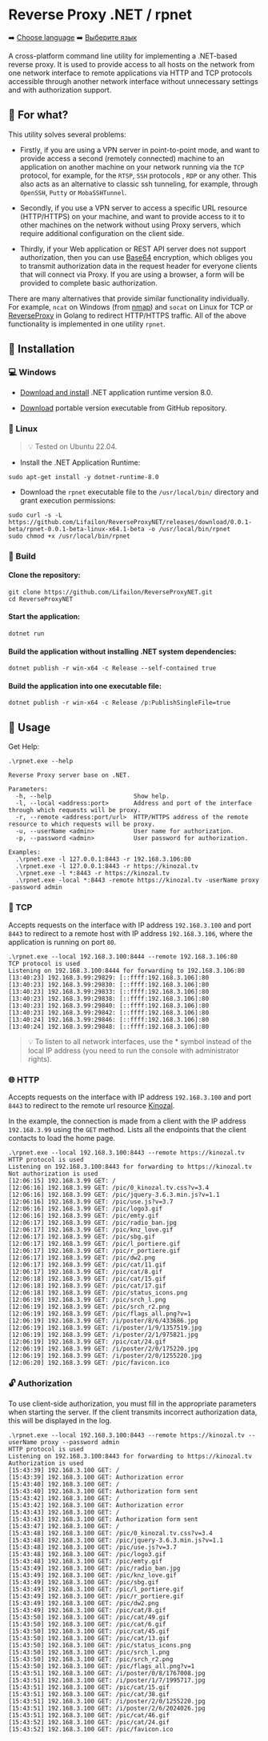 # Reverse Proxy .NET / rpnet

➡️ [Choose language](https://github.com/Lifailon/ReverseProxyNET/blob/rsa/README.md) ➡️‍ [Выберите язык](https://github.com/Lifailon/ReverseProxyNET/blob/rsa/README_RU.md)

A cross-platform command line utility for implementing a .NET-based reverse proxy. It is used to provide access to all hosts on the network from one network interface to remote applications via HTTP and TCP protocols accessible through another network interface without unnecessary settings and with authorization support.

## 💁 For what?

This utility solves several problems:

- Firstly, if you are using a VPN server in point-to-point mode, and want to provide access a second (remotely connected) machine to an application on another machine on your network running via the `TCP` protocol, for example, for the `RTSP`, `SSH` protocols , `RDP` or any other. This also acts as an alternative to classic ssh tunneling, for example, through `OpenSSH`, `Putty` or `MobaSSHTunnel`.

- Secondly, if you use a VPN server to access a specific URL resource (HTTP/HTTPS) on your machine, and want to provide access to it to other machines on the network without using Proxy servers, which require additional configuration on the client side.

- Thirdly, if your Web application or REST API server does not support authorization, then you can use [Base64](https://en.wikipedia.org/wiki/Base64) encryption, which obliges you to transmit authorization data in the request header for everyone clients that will connect via Proxy. If you are using a browser, a form will be provided to complete basic authorization.

There are many alternatives that provide similar functionality individually. For example, `ncat` on Windows (from [nmap](https://github.com/nmap/nmap)) and `socat` on Linux for TCP or [ReverseProxy](https://github.com/ilanyu/ReverseProxy) in Golang to redirect HTTP/HTTPS traffic. All of the above functionality is implemented in one utility `rpnet`.

## 🚀 Installation

### 💻 Windows

- [Download and install](https://dotnet.microsoft.com/en-us/download/dotnet/8.0/runtime) .NET application runtime version 8.0.

- [Download](https://github.com/Lifailon/ReverseProxyNET/releases/latest) portable version executable from GitHub repository.

### 🐧 Linux

> 💡 Tested on Ubuntu 22.04.

- Install the .NET Application Runtime:

```shell
sudo apt-get install -y dotnet-runtime-8.0
```

- Download the `rpnet` executable file to the `/usr/local/bin/` directory and grant execution permissions:

```shell
sudo curl -s -L https://github.com/Lifailon/ReverseProxyNET/releases/download/0.0.1-beta/rpnet-0.0.1-beta-linux-x64.1-beta -o /usr/local/bin/rpnet
sudo chmod +x /usr/local/bin/rpnet
```

### 🔨 Build

#### Clone the repository:

```
git clone https://github.com/Lifailon/ReverseProxyNET.git
cd ReverseProxyNET
```
#### Start the application:

```
dotnet run
```

#### Build the application without installing .NET system dependencies:

```
dotnet publish -r win-x64 -c Release --self-contained true
```

#### Build the application into one executable file:

```
dotnet publish -r win-x64 -c Release /p:PublishSingleFile=true
```

## 📑 Usage

Get Help:

```shell
.\rpnet.exe --help

Reverse Proxy server base on .NET.

Parameters:
  -h, --help                       Show help.
  -l, --local <address:port>       Address and port of the interface through which requests will be proxy.
  -r, --remote <address:port/url>  HTTP/HTTPS address of the remote resource to which requests will be proxy.
  -u, --userName <admin>           User name for authorization.
  -p, --password <admin>           User password for authorization.

Examples:
  .\rpnet.exe -l 127.0.0.1:8443 -r 192.168.3.106:80
  .\rpnet.exe -l 127.0.0.1:8443 -r https://kinozal.tv
  .\rpnet.exe -l *:8443 -r https://kinozal.tv
  .\rpnet.exe -local *:8443 -remote https://kinozal.tv -userName proxy -password admin
```

### 📡 TCP

Accepts requests on the interface with IP address `192.168.3.100` and port `8443` to redirect to a remote host with IP address `192.168.3.106`, where the application is running on port `80`.

```shell
.\rpnet.exe --local 192.168.3.100:8444 --remote 192.168.3.106:80
TCP protocol is used
Listening on 192.168.3.100:8444 for forwarding to 192.168.3.106:80
[13:40:23] 192.168.3.99:29829: [::ffff:192.168.3.106]:80
[13:40:23] 192.168.3.99:29830: [::ffff:192.168.3.106]:80
[13:40:23] 192.168.3.99:29833: [::ffff:192.168.3.106]:80
[13:40:23] 192.168.3.99:29838: [::ffff:192.168.3.106]:80
[13:40:23] 192.168.3.99:29840: [::ffff:192.168.3.106]:80
[13:40:23] 192.168.3.99:29842: [::ffff:192.168.3.106]:80
[13:40:24] 192.168.3.99:29846: [::ffff:192.168.3.106]:80
[13:40:24] 192.168.3.99:29848: [::ffff:192.168.3.106]:80
```

> 💡 To listen to all network interfaces, use the * symbol instead of the local IP address (you need to run the console with administrator rights).

### 🌐 HTTP

Accepts requests on the interface with IP address `192.168.3.100` and port `8443` to redirect to the remote url resource [Kinozal](https://kinozal.tv).

In the example, the connection is made from a client with the IP address `192.168.3.99` using the `GET` method. Lists all the endpoints that the client contacts to load the home page.

```shell
.\rpnet.exe --local 192.168.3.100:8443 --remote https://kinozal.tv
HTTP protocol is used
Listening on 192.168.3.100:8443 for forwarding to https://kinozal.tv
Not authorization is used
[12:06:15] 192.168.3.99 GET: /
[12:06:16] 192.168.3.99 GET: /pic/0_kinozal.tv.css?v=3.4
[12:06:16] 192.168.3.99 GET: /pic/jquery-3.6.3.min.js?v=1.1
[12:06:16] 192.168.3.99 GET: /pic/use.js?v=3.7
[12:06:16] 192.168.3.99 GET: /pic/logo3.gif
[12:06:16] 192.168.3.99 GET: /pic/emty.gif
[12:06:17] 192.168.3.99 GET: /pic/radio_ban.jpg
[12:06:17] 192.168.3.99 GET: /pic/knz_love.gif
[12:06:17] 192.168.3.99 GET: /pic/sbg.gif
[12:06:17] 192.168.3.99 GET: /pic/l_portiere.gif
[12:06:17] 192.168.3.99 GET: /pic/r_portiere.gif
[12:06:17] 192.168.3.99 GET: /pic/dw2.png       
[12:06:17] 192.168.3.99 GET: /pic/cat/11.gif
[12:06:17] 192.168.3.99 GET: /pic/cat/8.gif 
[12:06:18] 192.168.3.99 GET: /pic/cat/15.gif
[12:06:18] 192.168.3.99 GET: /pic/cat/17.gif
[12:06:18] 192.168.3.99 GET: /pic/status_icons.png
[12:06:19] 192.168.3.99 GET: /pic/srch_l.png
[12:06:19] 192.168.3.99 GET: /pic/srch_r2.png        
[12:06:19] 192.168.3.99 GET: /pic/flags_all.png?v=1  
[12:06:19] 192.168.3.99 GET: /i/poster/8/6/433686.jpg
[12:06:19] 192.168.3.99 GET: /i/poster/1/9/1357519.jpg
[12:06:19] 192.168.3.99 GET: /i/poster/2/1/975821.jpg
[12:06:19] 192.168.3.99 GET: /pic/cat/24.gif
[12:06:19] 192.168.3.99 GET: /i/poster/2/0/175220.jpg 
[12:06:19] 192.168.3.99 GET: /i/poster/2/0/1255220.jpg
[12:06:20] 192.168.3.99 GET: /pic/favicon.ico
```

### 🔓 Authorization

To use client-side authorization, you must fill in the appropriate parameters when starting the server. If the client transmits incorrect authorization data, this will be displayed in the log.

```shell
.\rpnet.exe --local 192.168.3.100:8443 --remote https://kinozal.tv --userName proxy --password admin
HTTP protocol is used
Listening on 192.168.3.100:8443 for forwarding to https://kinozal.tv
Authorization is used
[15:43:39] 192.168.3.100 GET: /
[15:43:39] 192.168.3.100 GET: Authorization error
[15:43:40] 192.168.3.100 GET: /
[15:43:40] 192.168.3.100 GET: Authorization form sent
[15:43:42] 192.168.3.100 GET: /
[15:43:42] 192.168.3.100 GET: Authorization error
[15:43:43] 192.168.3.100 GET: /
[15:43:43] 192.168.3.100 GET: Authorization form sent
[15:43:47] 192.168.3.100 GET: /
[15:43:48] 192.168.3.100 GET: /pic/0_kinozal.tv.css?v=3.4
[15:43:48] 192.168.3.100 GET: /pic/jquery-3.6.3.min.js?v=1.1
[15:43:48] 192.168.3.100 GET: /pic/use.js?v=3.7
[15:43:48] 192.168.3.100 GET: /pic/logo3.gif
[15:43:48] 192.168.3.100 GET: /pic/emty.gif
[15:43:49] 192.168.3.100 GET: /pic/radio_ban.jpg
[15:43:49] 192.168.3.100 GET: /pic/knz_love.gif
[15:43:49] 192.168.3.100 GET: /pic/sbg.gif
[15:43:49] 192.168.3.100 GET: /pic/l_portiere.gif
[15:43:49] 192.168.3.100 GET: /pic/r_portiere.gif
[15:43:49] 192.168.3.100 GET: /pic/dw2.png
[15:43:49] 192.168.3.100 GET: /pic/cat/8.gif
[15:43:50] 192.168.3.100 GET: /pic/cat/49.gif
[15:43:50] 192.168.3.100 GET: /pic/cat/6.gif
[15:43:50] 192.168.3.100 GET: /pic/cat/45.gif
[15:43:50] 192.168.3.100 GET: /pic/cat/13.gif
[15:43:50] 192.168.3.100 GET: /pic/status_icons.png
[15:43:50] 192.168.3.100 GET: /pic/srch_l.png
[15:43:50] 192.168.3.100 GET: /pic/srch_r2.png      
[15:43:50] 192.168.3.100 GET: /pic/flags_all.png?v=1
[15:43:51] 192.168.3.100 GET: /i/poster/0/8/1767008.jpg
[15:43:51] 192.168.3.100 GET: /i/poster/1/7/1995717.jpg
[15:43:51] 192.168.3.100 GET: /pic/cat/15.gif
[15:43:51] 192.168.3.100 GET: /pic/cat/38.gif
[15:43:51] 192.168.3.100 GET: /i/poster/2/0/1255220.jpg
[15:43:51] 192.168.3.100 GET: /i/poster/2/6/2024026.jpg
[15:43:51] 192.168.3.100 GET: /pic/cat/46.gif
[15:43:52] 192.168.3.100 GET: /pic/cat/24.gif
[15:43:52] 192.168.3.100 GET: /pic/favicon.ico
```
